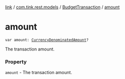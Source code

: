 [link](../../index.md) / [com.tink.rest.models](../index.md) / [BudgetTransaction](index.md) / [amount](./amount.md)

# amount

`var amount: `[`CurrencyDenominatedAmount`](../-currency-denominated-amount/index.md)`?`

The transaction amount.

### Property

`amount` - The transaction amount.